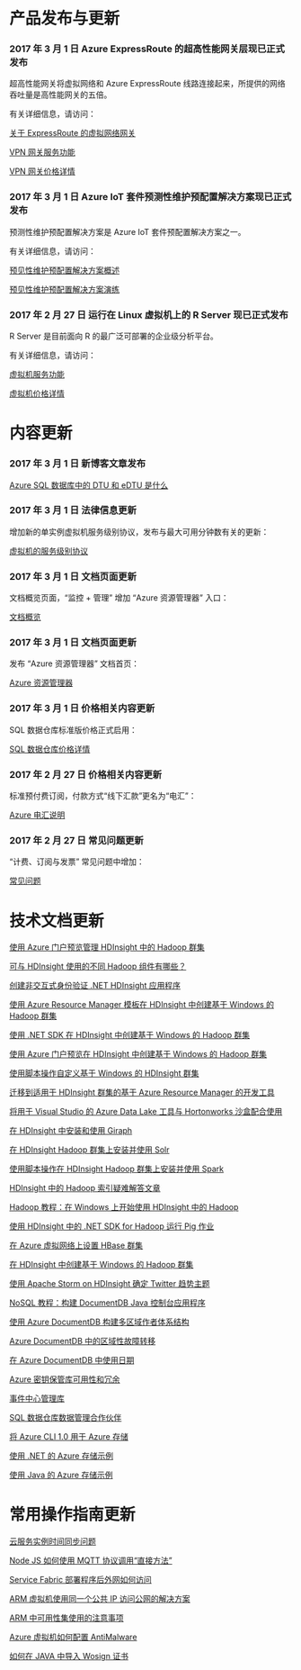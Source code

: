 <properties
	pageTitle="Azure.cn 官网本周更新 | Azure"
    description="Azure.cn 官网本周更新"
    services=""
    documentationCenter=""
    authors=""
    manager=""
    editor=""
    tags=""/>

<tags ms.service="" ms.date="" wacn.date="" wacn.lang="cn"/>

# 产品发布与更新
### 2017 年 3 月 1 日  Azure ExpressRoute 的超高性能网关层现已正式发布
超高性能网关将虚拟网络和 Azure ExpressRoute 线路连接起来，所提供的网络吞吐量是高性能网关的五倍。

有关详细信息，请访问：

[关于 ExpressRoute 的虚拟网络网关](/documentation/articles/expressroute-about-virtual-network-gateways/)

[VPN 网关服务功能](/home/features/vpn-gateway/)

[VPN 网关价格详情](/pricing/details/vpn-gateway/)


### 2017 年 3 月 1 日  Azure IoT 套件预测性维护预配置解决方案现已正式发布
预测性维护预配置解决方案是 Azure IoT 套件预配置解决方案之一。

有关详细信息，请访问：

[预见性维护预配置解决方案概述](/documentation/articles/iot-suite-predictive-overview/)

[预见性维护预配置解决方案演练](/documentation/articles/iot-suite-predictive-walkthrough/)



### 2017 年 2 月 27 日  运行在 Linux 虚拟机上的 R Server 现已正式发布
R Server 是目前面向 R 的最广泛可部署的企业级分析平台。

有关详细信息，请访问：

[虚拟机服务功能](/home/features/virtual-machines/)

[虚拟机价格详情](/pricing/details/virtual-machines/)


# 内容更新
### 2017 年 3 月 1 日  新博客文章发布
[Azure SQL 数据库中的 DTU 和 eDTU 是什么](/blog/2017/02/28/AzureDtuAndEdtu/)

### 2017 年 3 月 1 日  法律信息更新
增加新的单实例虚拟机服务级别协议，发布与最大可用分钟数有关的更新：

[虚拟机的服务级别协议](/support/sla/virtual-machines/)

### 2017 年 3 月 1 日  文档页面更新
文档概览页面，“监控 + 管理” 增加 “Azure 资源管理器” 入口：

[文档概览](/documentation/)

### 2017 年 3 月 1 日  文档页面更新
发布 “Azure 资源管理器” 文档首页：

[Azure 资源管理器](/documentation/services/azure-resource-manager/)

### 2017 年 3 月 1 日  价格相关内容更新
SQL 数据仓库标准版价格正式启用：

[SQL 数据仓库价格详情](/pricing/details/sql-data-warehouse/)

### 2017 年 2 月 27 日  价格相关内容更新
标准预付费订阅，付款方式“线下汇款”更名为“电汇”：

[Azure 电汇说明](/pricing/billing/azure-wire-transfer-overview/)

### 2017 年 2 月 27 日  常见问题更新
“计费、订阅与发票” 常见问题中增加：

[常见问题](/support/faq/)


# 技术文档更新
[使用 Azure 门户预览管理 HDInsight 中的 Hadoop 群集](/documentation/articles/hdinsight-administer-use-management-portal/)

[可与 HDInsight 使用的不同 Hadoop 组件有哪些？](/documentation/articles/hdinsight-component-versioning/)

[创建非交互式身份验证 .NET HDInsight 应用程序](/documentation/articles/hdinsight-create-non-interactive-authentication-dotnet-applications/)

[使用 Azure Resource Manager 模板在 HDInsight 中创建基于 Windows 的 Hadoop 群集](/documentation/articles/hdinsight-hadoop-create-windows-clusters-arm-templates/)

[使用 .NET SDK 在 HDInsight 中创建基于 Windows 的 Hadoop 群集](/documentation/articles/hdinsight-hadoop-create-windows-clusters-dotnet-sdk/)

[使用 Azure 门户预览在 HDInsight 中创建基于 Windows 的 Hadoop 群集](/documentation/articles/hdinsight-hadoop-create-windows-clusters-portal/)

[使用脚本操作自定义基于 Windows 的 HDInsight 群集](/documentation/articles/hdinsight-hadoop-customize-cluster/)

[迁移到适用于 HDInsight 群集的基于 Azure Resource Manager 的开发工具](/documentation/articles/hdinsight-hadoop-development-using-azure-resource-manager/)

[将用于 Visual Studio 的 Azure Data Lake 工具与 Hortonworks 沙盒配合使用](/documentation/articles/hdinsight-hadoop-emulator-visual-studio/)

[在 HDInsight 中安装和使用 Giraph](/documentation/articles/hdinsight-hadoop-giraph-install/)

[在 HDInsight Hadoop 群集上安装并使用 Solr](/documentation/articles/hdinsight-hadoop-solr-install/)

[使用脚本操作在 HDInsight Hadoop 群集上安装并使用 Spark](/documentation/articles/hdinsight-hadoop-spark-install/)

[HDInsight 中的 Hadoop 索引疑难解答文章](/documentation/articles/hdinsight-hadoop-stack-trace-error-messages/)

[Hadoop 教程：在 Windows 上开始使用 HDInsight 中的 Hadoop](/documentation/articles/hdinsight-hadoop-tutorial-get-started-windows/)

[使用 HDInsight 中的 .NET SDK for Hadoop 运行 Pig 作业](/documentation/articles/hdinsight-hadoop-use-pig-dotnet-sdk/)

[在 Azure 虚拟网络上设置 HBase 群集](/documentation/articles/hdinsight-hbase-provision-vnet/)

[在 HDInsight 中创建基于 Windows 的 Hadoop 群集](/documentation/articles/hdinsight-provision-clusters/)

[使用 Apache Storm on HDInsight 确定 Twitter 趋势主题](/documentation/articles/hdinsight-storm-twitter-trending/)

[NoSQL 教程：构建 DocumentDB Java 控制台应用程序](/documentation/articles/documentdb-java-get-started/)

[使用 Azure DocumentDB 构建多区域作者体系结构](/documentation/articles/documentdb-multi-region-writers/)

[Azure DocumentDB 中的区域性故障转移](/documentation/articles/documentdb-regional-failovers/)

[在 Azure DocumentDB 中使用日期](/documentation/articles/documentdb-working-with-dates/)

[Azure 密钥保管库可用性和冗余](/documentation/articles/key-vault-disaster-recovery-guidance/)

[事件中心管理库](/documentation/articles/event-hubs-management-libraries/)

[SQL 数据仓库数据管理合作伙伴](/documentation/articles/sql-data-warehouse-partner-data-management/)

[将 Azure CLI 1.0 用于 Azure 存储](/documentation/articles/storage-azure-cli-nodejs/)

[使用 .NET 的 Azure 存储示例](/documentation/articles/storage-samples-dotnet/)

[使用 Java 的 Azure 存储示例](/documentation/articles/storage-samples-java/)



# 常用操作指南更新
[云服务实例时间同步问题](/documentation/articles/aog-cloud-services-qa-instance-time-sync/)

[Node JS 如何使用 MQTT 协议调用“直接方法”](/documentation/articles/aog-iot-hub-howto-use-mqtt-protocol-call-direct-method/)

[Service Fabric 部署程序后外网如何访问](/documentation/articles/aog-service-fabric-deployment-howto-access-through-internet/)

[ARM 虚拟机使用同一个公共 IP 访问公网的解决方案](/documentation/articles/aog-virtual-machines-access-public-network-with-same-pip/)

[ARM 中可用性集使用的注意事项](/documentation/articles/aog-virtual-machines-ha-arm-matters-needing-attention/)

[Azure 虚拟机如何配置 AntiMalware](/documentation/articles/aog-virtual-machines-howto-configure-antimalware/)

[如何在 JAVA 中导入 Wosign 证书](/documentation/articles/aog-web-apps-qa-java-import-wosign-certification/)